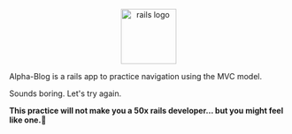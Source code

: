 <p align="center">
  <img src="https://avatars3.githubusercontent.com/u/4223?s=400&v=4" alt="rails logo" width=100 height=100 >
</p>

Alpha-Blog is a rails app to practice navigation using the MVC model.

Sounds boring. Let's try again.

__This practice will not make you a 50x rails developer... but you might feel like one.__😬
